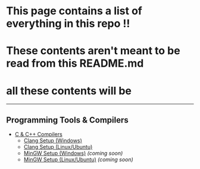 # This page contains a list of everything in this repo !!
# These contents aren't meant to be read from this README.md
# all these contents will be 
-------------------------

## Programming Tools & Compilers

- [C & C++ Compilers](c_cpp_compilers.md)
  - [Clang Setup (Windows)](files/clangWindows.md)
  - [Clang Setup (Linux/Ubuntu)](files/clangLinux.md)
  - [MinGW Setup (Windows)](srp/PAGE3.md) *(coming soon)*
  - [MinGW Setup (Linux/Ubuntu)](srp/PAGE4.md) *(coming soon)*
